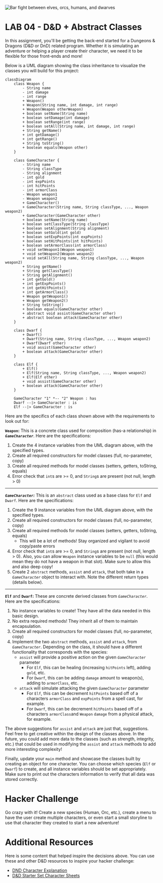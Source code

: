 ![Bar fight between elves, orcs, humans, and dwarves](https://i.imgur.com/tDYhFLf.png)

# **LAB 04 - D&D + Abstract Classes**

In this assignment, you'll be getting the back-end started for a Dungeons & Dragons (D&D or DnD) related program. Whether it is simulating an adventure or helping a player create their character, we need it to be flexible for those front-ends and more!

Below is a UML diagram showing the class inheritance to visualize the classes you will build for this project:

```mermaid
classDiagram
    class Weapon {
        - String name
        - int damage
        - int range
        + Weapon()
        + Weapon(String name, int damage, int range)
        + Weapon(Weapon otherWeapon)
        + boolean setName(String name)
        + boolean setDamage(int damage)
        + boolean setRange(int range)
        + boolean setAll(String name, int damage, int range)
        + String getName()
        + int getDamage()
        + int getRange()
        + String toString()
        + boolean equals(Weapon other)
    }

    class GameCharacter {
        - String name
        - String classType
        - String alignment
        - int gold
        - int expPoints
        - int hitPoints
        - int armorClass
        - Weapon weapon1
        - Weapon weapon2
        + GameCharacter()
        + GameCharacter(String name, String classType, ..., Weapon weapon2)
        + GameCharacter(GameCharacter other)
        + boolean setName(String name)
        + boolean setClassType(String classType)
        + boolean setAlignment(String alignment)
        + boolean setGold(int gold)
        + boolean setExpPoints(int expPoints)
        + boolean setHitPoints(int hitPoints)
        + boolean setArmorClass(int armorClass)
        + void setWeapon1(Weapon weapon1)
        + void setWeapon2(Weapon weapon2)
        + void setAll(String name, String classType, ..., Weapon weapon2)
        + String getName()
        + String getClassType()
        + String getAlignment()
        + int getGold()
        + int getExpPoints()
        + int getHitPoints()
        + int getArmorClass()
        + Weapon getWeapon1()
        + Weapon getWeapon2()
        + String toString()
        + boolean equals(GameCharacter other)
        + abstract void assist(GameCharacter other)
        + abstract boolean attack(GameCharacter other)
    }

    class Dwarf {
        + Dwarf()
        + Dwarf(String name, String classType, ..., Weapon weapon2)
        + Dwarf(Dwarf other)
        + void assist(GameCharacter other)
        + boolean attack(GameCharacter other)
    }

    class Elf {
        + Elf()
        + Elf(String name, String classType, ..., Weapon weapon2)
        + Elf(Elf other)
        + void assist(GameCharacter other)
        + boolean attack(GameCharacter other)
    }

    GameCharacter "1" *-- "2" Weapon : has
    Dwarf --|> GameCharacter : is
    Elf --|> GameCharacter : is
```
Here are the specifics of each class shown above with the requirements to look out for:

**`Weapon`:** This is a concrete class used for composition (has-a relationship) in ***`GameCharacter`***. Here are the specifications:

1. Create the 4 instance variables from the UML diagram above, with the specified types.
2. Create all required constructors for model classes (full, no-parameter, copy)
3. Create all required methods for model classes (setters, getters, toString, equals)
4. Error check that `int`s are >= 0, and `String`s are present (not null, length > 0)

---

***`GameCharacter`:*** This is an `abstract` class used as a base class for `Elf` and `Dwarf`. Here are the specifications:

1. Create the 9 instance variables from the UML diagram above, with the specified types.
2. Create all required constructors for model classes (full, no-parameter, copy)
3. Create all required methods for model classes (setters, getters, toString, equals)
	- This will be a lot of methods! Stay organized and vigilant to avoid copy/paste errors
4. Error check that `int`s are >= 0, and `String`s are present (not null, length > 0). Also, you can allow `Weapon` instance variables to be `null` (this would mean they do not have a weapon in that slot). Make sure to allow this and also deep copy!
5. Create 2 `abstract` methods, `assist` and `attack`, that both take in a *`GameCharacter`* object to interact with. Note the different return types (details below).

---

**`Elf`** and **`Dwarf`:** These are concrete derived classes from *`GameCharacter`*. Here are the specifications:

1. No instance variables to create! They have all the data needed in this basic design.
2. No extra required methods! They inherit all of them to maintain encapsulation.
3. Create all required constructors for model classes (full, no-parameter, copy)
4. Implement the two `abstract` methods, `assist` and `attack`, from *`GameCharacter`*. Depending on the class, it should have a different functionality that corresponds with the species:
    - `assist` will provide a positive action on the given *`GameCharacter`* parameter
      - For `Elf`, this can be healing (increasing `hitPoints` left), adding `gold`, etc.
      - For `Dwarf`, this can be adding `damage` amount to weapon(s), adding to `armorClass`, etc.
    - `attack` will simulate attacking the given *`GameCharacter`* parameter
      - For `Elf`, this can be decrement `hitPoints` based off of a characters `armorClass` and `expPoints` from a spell cast, for example.
      - For `Dwarf`, this can be decrement `hitPoints` based off of a characters `armorClass`and `Weapon` `damage` from a physical attack, for example.

The above suggestions for `assist` and `attack` are just that, suggestions. Feel free to get creative within the design of the classes above. In the future, you could add more data to the classes (such as strength, integrity, etc.) that could be used in modifying the `assist` and `attack` methods to add more interesting complexity!

Finally, update your `main` method and showcase the classes built by creating an object for one character. You can choose which species (`Elf` or `Dwarf`) to create, and all instance variables should be set appropriately. Make sure to print out the characters information to verify that all data was stored correctly.

# **Hacker Challenge**
Go crazy with it! Create a new species (Human, Orc, etc.), create a menu to have the user create multiple characters, or even start a small storyline to use that character they created to start a new adventure!

# **Additional Resources**
Here is some content that helped inspire the decisions above. You can use these and other D&D resources to inspire your hacker challenge:
- [DND Character Explanation](https://www.dndbeyond.com/classes)
- [D&D Starter Set Character Sheets](https://media.wizards.com/downloads/dnd/StarterSet_Charactersv2.pdf)
